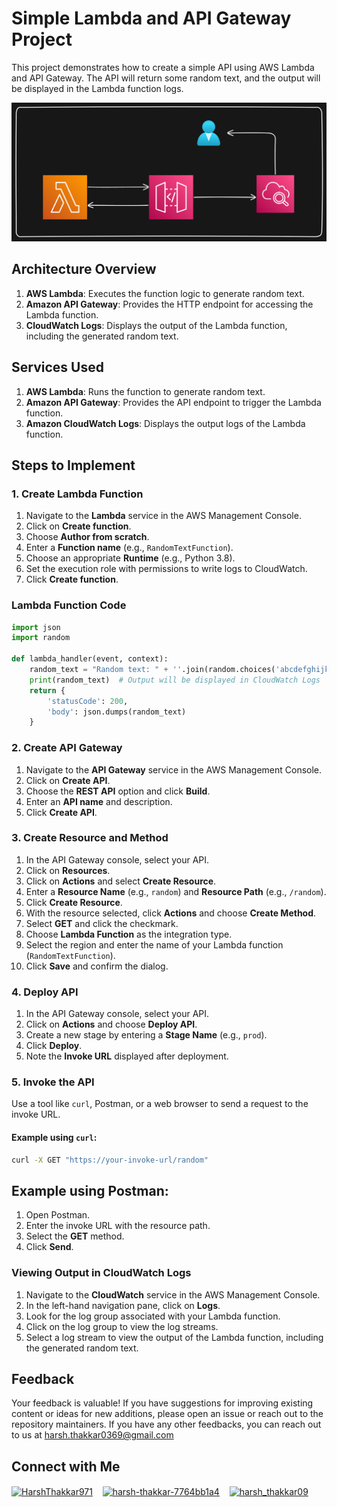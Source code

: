 # Simple Lambda and API Gateway Project

This project demonstrates how to create a simple API using AWS Lambda and API Gateway. The API will return some random text, and the output will be displayed in the Lambda function logs.

<img src="https://github.com/Harsh971/AWS-Projects/blob/main/AWS%20APIGateway/Returns%20random%20text%20from%20API%20to%20Lambda/architecture.png"></img>

## Architecture Overview

1. **AWS Lambda**: Executes the function logic to generate random text.
2. **Amazon API Gateway**: Provides the HTTP endpoint for accessing the Lambda function.
3. **CloudWatch Logs**: Displays the output of the Lambda function, including the generated random text.

## Services Used

1. **AWS Lambda**: Runs the function to generate random text.
2. **Amazon API Gateway**: Provides the API endpoint to trigger the Lambda function.
3. **Amazon CloudWatch Logs**: Displays the output logs of the Lambda function.

## Steps to Implement

### 1. Create Lambda Function

1. Navigate to the **Lambda** service in the AWS Management Console.
2. Click on **Create function**.
3. Choose **Author from scratch**.
4. Enter a **Function name** (e.g., `RandomTextFunction`).
5. Choose an appropriate **Runtime** (e.g., Python 3.8).
6. Set the execution role with permissions to write logs to CloudWatch.
7. Click **Create function**.

### Lambda Function Code

```python
import json
import random

def lambda_handler(event, context):
    random_text = "Random text: " + ''.join(random.choices('abcdefghijklmnopqrstuvwxyz', k=10))
    print(random_text)  # Output will be displayed in CloudWatch Logs
    return {
        'statusCode': 200,
        'body': json.dumps(random_text)
    }
```

### 2. Create API Gateway

1. Navigate to the **API Gateway** service in the AWS Management Console.
2. Click on **Create API**.
3. Choose the **REST API** option and click **Build**.
4. Enter an **API name** and description.
5. Click **Create API**.

### 3. Create Resource and Method

1. In the API Gateway console, select your API.
2. Click on **Resources**.
3. Click on **Actions** and select **Create Resource**.
4. Enter a **Resource Name** (e.g., `random`) and **Resource Path** (e.g., `/random`).
5. Click **Create Resource**.
6. With the resource selected, click **Actions** and choose **Create Method**.
7. Select **GET** and click the checkmark.
8. Choose **Lambda Function** as the integration type.
9. Select the region and enter the name of your Lambda function (`RandomTextFunction`).
10. Click **Save** and confirm the dialog.

### 4. Deploy API

1. In the API Gateway console, select your API.
2. Click on **Actions** and choose **Deploy API**.
3. Create a new stage by entering a **Stage Name** (e.g., `prod`).
4. Click **Deploy**.
5. Note the **Invoke URL** displayed after deployment.

### 5. Invoke the API

Use a tool like `curl`, Postman, or a web browser to send a request to the invoke URL.

#### Example using `curl`:

```sh
curl -X GET "https://your-invoke-url/random"
```

## Example using Postman:

1. Open Postman.
2. Enter the invoke URL with the resource path.
3. Select the **GET** method.
4. Click **Send**.

### Viewing Output in CloudWatch Logs

1. Navigate to the **CloudWatch** service in the AWS Management Console.
2. In the left-hand navigation pane, click on **Logs**.
3. Look for the log group associated with your Lambda function.
4. Click on the log group to view the log streams.
5. Select a log stream to view the output of the Lambda function, including the generated random text.

## Feedback

Your feedback is valuable! If you have suggestions for improving existing content or ideas for new additions, please open an issue or reach out to the repository maintainers. If you have any other feedbacks, you can reach out to us at harsh.thakkar0369@gmail.com


## Connect with Me
<p>

 <a href="https://twitter.com/HarshThakkar971" target="blank"><img align="center" src="https://img.freepik.com/premium-vector/vector-new-twitter-x-white-logo-black-background_744381-866.jpg" alt="HarshThakkar971" height="40" width="50" /></a>
  &nbsp;&nbsp;
  	<a href="https://linkedin.com/in/harsh-thakkar-7764bb1a4" target="blank"><img align="center" src="https://upload.wikimedia.org/wikipedia/commons/thumb/c/ca/LinkedIn_logo_initials.png/800px-LinkedIn_logo_initials.png" alt="harsh-thakkar-7764bb1a4" height="40" width="40" /></a>
  &nbsp;&nbsp;
 <a href="https://instagram.com/harsh_thakkar09" target="blank"><img align="center" src="https://upload.wikimedia.org/wikipedia/commons/thumb/e/e7/Instagram_logo_2016.svg/768px-Instagram_logo_2016.svg.png" alt="harsh_thakkar09" height="40" width="40" /></a>
</p>
